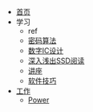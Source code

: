 <!-- _sidebar.md -->

* [首页](/)
* 学习
    * ref
    * [密码算法](学习/密码算法)
    * [数字IC设计](学习/数字IC设计)
    * [深入浅出SSD阅读](学习/深入浅出SSD阅读)
    * [讲座](学习/讲座)
    * [软件技巧](学习/软件技巧)
* [工作](工作)
    * [Power](工作/Power)


